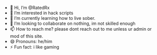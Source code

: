 - 👋 Hi, I’m @RatedRx
- 👀 I’m interested in hack scripts
- 🌱 I’m currently learning how to live sober.
- 💞️ I’m looking to collaborate on nothing, im not skilled enough
- 📫 How to reach me? please dont reach out to me unless ur admin or mod of this site.
- 😄 Pronouns: he/him
- ⚡ Fun fact: i like gaming

<!---
RatedRx/RatedRx is a ✨ special ✨ repository because its `README.md` (this file) appears on your GitHub profile.
You can click the Preview link to take a look at your changes.
--->
